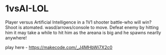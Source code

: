 # 1vsAI-LOL
Player versus Artificial Intelligence in a 1V1 shooter battle-who will win? 
Shoot is atomated.
wasd/arrows/console to move.
Defeat enemy by hitting him it may take a while to hit him as the areana is big and he spawns nearlly anywhere!

play here - https://makecode.com/_J4MHbWi7X2c0
